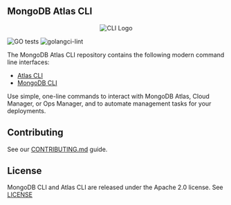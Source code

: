 ## MongoDB Atlas CLI

<p align="center">
  <img src="https://user-images.githubusercontent.com/5663078/161264663-6c059196-6c20-4efc-980a-6266f7017917.png" alt="CLI Logo">
</p>



![GO tests](https://github.com/mongodb/mongocli/workflows/GO%20tests/badge.svg)
![golangci-lint](https://github.com/mongodb/mongocli/workflows/golangci-lint/badge.svg)

The MongoDB Atlas CLI repository contains the following modern command line interfaces:
- [Atlas CLI](atlascli.md)
- [MongoDB CLI](mongocli.md)

Use simple, one-line commands to interact with MongoDB Atlas, Cloud Manager, or Ops Manager, and to automate management tasks for your deployments.

## Contributing

See our [CONTRIBUTING.md](CONTRIBUTING.md) guide.

## License

MongoDB CLI and Atlas CLI are released under the Apache 2.0 license. See [LICENSE](LICENSE)
